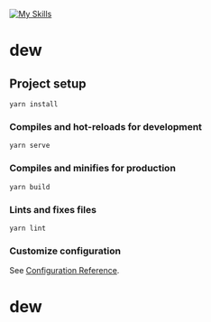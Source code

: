 [![My Skills](https://skillicons.dev/icons?i=js,html,css,wasm)](https://skillicons.dev)


# dew

## Project setup
```
yarn install
```

### Compiles and hot-reloads for development
```
yarn serve
```

### Compiles and minifies for production
```
yarn build
```

### Lints and fixes files
```
yarn lint
```

### Customize configuration
See [Configuration Reference](https://cli.vuejs.org/config/).
# dew
